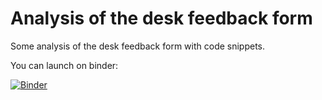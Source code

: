 # Analysis of the desk feedback form

Some analysis of the desk feedback form with code snippets.

You can launch on binder:

[![Binder](https://mybinder.org/badge_logo.svg)](https://mybinder.org/v2/gh/SocialFinanceDigitalLabs/DeskFeedbackData/master)